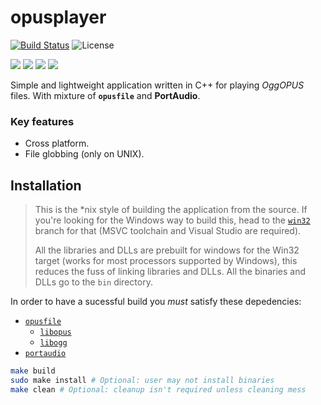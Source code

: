 # opusplayer

[![Build Status](https://travis-ci.org/tryamid/opusplayer.svg?branch=master)](https://travis-ci.org/tryamid/opusplayer)
![License](https://img.shields.io/badge/License-GPLv2-orange)

![](https://img.shields.io/badge/opusfile-0.11-blue?style=flat-square)
![](https://img.shields.io/badge/libopus-1.3.1-blue?style=flat-square)
![](https://img.shields.io/badge/libogg-1.3.4-blue?style=flat-square)
![](https://img.shields.io/badge/libportaudio-19.06-blue?style=flat-square)

Simple and lightweight application written in C++ for playing *OggOPUS* files. With mixture of **`opusfile`** and **PortAudio**.

### Key features
- Cross platform.
- File globbing (only on UNIX).

## Installation

> This is the \*nix style of building the application from the source. If you're looking for the Windows way to build this, head to the
[`win32`](../../tree/win32) branch for that (MSVC toolchain and Visual Studio are required).
>
> All the libraries and DLLs are prebuilt for windows for the Win32 target (works for most processors supported by Windows), this reduces
> the fuss of linking libraries and DLLs.
> All the binaries and DLLs go to the `bin` directory.

In order to have a sucessful build you *must* satisfy these depedencies:
- [`opusfile`](https://opus-codec.org/release/dev/2018/09/18/opusfile-0_11.html)
  - [`libopus`](https://opus-codec.org/release/stable/2019/04/12/libopus-1_3_1.html)
  - [`libogg`](https://www.xiph.org/downloads/)
- [`portaudio`](http://portaudio.com/download.html)


```sh
make build
sudo make install # Optional: user may not install binaries
make clean # Optional: cleanup isn't required unless cleaning mess
```
